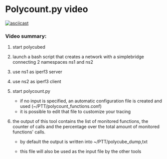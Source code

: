 # Polycount.py video

[![asciicast](https://asciinema.org/a/231689.svg)](https://asciinema.org/a/231689)

### Video summary:

1. start polycubed

2.  launch a bash script that creates a network with a simplebridge connecting 2 namespaces ns1 and ns2

3. use ns1 as iperf3 server

4. use ns2 as iperf3 client

5. start polycount.py

   - if no input is specified, an automatic configuration file is created and used (~/PTT/polycount_functions.conf)
   - it is possible to edit that file to customize your tracing

6. the output of this tool contains the list of monitored functions, the counter of calls and the percentage over the total amount of monitored functions' calls.

   - by default the output is written into ~/PTT/polycube_dump,txt

   - this file will also be used as the input file by the other tools